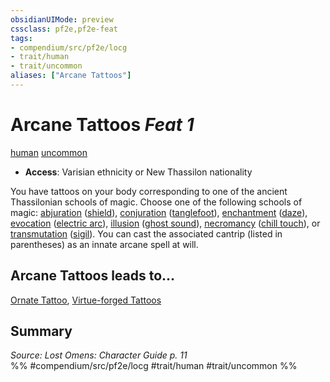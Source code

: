 ```yaml
---
obsidianUIMode: preview
cssclass: pf2e,pf2e-feat
tags:
- compendium/src/pf2e/locg
- trait/human
- trait/uncommon
aliases: ["Arcane Tattoos"]
---
```

# Arcane Tattoos  *Feat 1*  
[human](../../Rules/traits/human.md)  [uncommon](../../Rules/traits/uncommon.md)  

- **Access**: Varisian ethnicity or New Thassilon nationality

You have tattoos on your body corresponding to one of the ancient Thassilonian schools of magic. Choose one of the following schools of magic: [abjuration](../../Rules/traits/abjuration.md) ([shield](../spells/shield.md)), [conjuration](../../Rules/traits/conjuration.md) ([tanglefoot](../spells/tanglefoot.md)), [enchantment](../../Rules/traits/enchantment.md) ([daze](../spells/daze.md)), [evocation](../../Rules/traits/evocation.md) ([electric arc](../spells/electric-arc.md)), [illusion](../../Rules/traits/illusion.md) ([ghost sound](../spells/ghost-sound.md)), [necromancy](../../Rules/traits/necromancy.md) ([chill touch](../spells/chill-touch.md)), or [transmutation](../../Rules/traits/transmutation.md) ([sigil](../spells/sigil.md)). You can cast the associated cantrip (listed in parentheses) as an innate arcane spell at will.

## Arcane Tattoos leads to...

[Ornate Tattoo](ornate-tattoo-locg.md), [Virtue-forged Tattoos](virtue-forged-tattoos-locg.md)

## Summary

*Source: Lost Omens: Character Guide p. 11*  
%% #compendium/src/pf2e/locg #trait/human #trait/uncommon %%